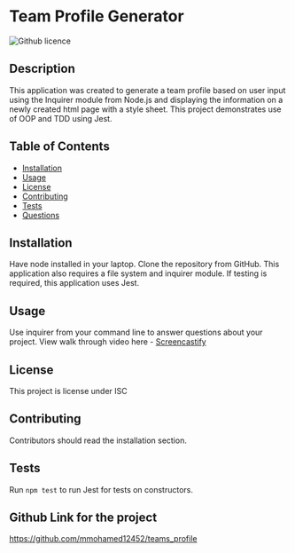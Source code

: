 # Team Profile Generator 
![Github licence](http://img.shields.io/badge/license-MIT-blue.svg)

## Description 
This application was created to generate a team profile based on user input using the Inquirer module from Node.js and displaying the information on a newly created html page with a style sheet. This project demonstrates use of OOP and TDD using Jest. 
 
## Table of Contents
* [Installation](#installation)
* [Usage](#usage)
* [License](#license)
* [Contributing](#contributing)
* [Tests](#tests)
* [Questions](#questions)

## Installation 
Have node installed in your laptop.
Clone the repository from GitHub.
This application also requires a file system and inquirer module.
If testing is required, this application uses Jest. 

## Usage 
Use inquirer from your command line to answer questions about your project.
View walk through video here - [Screencastify]()<br>


## License 
This project is license under ISC

## Contributing 
Contributors should read the installation section. 

## Tests
Run `npm test` to run Jest for tests on constructors. 

## Github Link for the project
https://github.com/mmohamed12452/teams_profile
